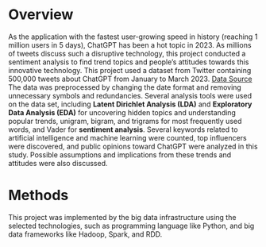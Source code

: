 # Overview
As the application with the fastest user-growing speed in history (reaching 1 million users in 5 days), ChatGPT has been a hot topic in 2023. As millions of tweets discuss such a disruptive technology, this project conducted a sentiment analysis to find trend topics and people’s attitudes towards this innovative technology. 
This project used a dataset from Twitter containing 500,000 tweets about ChatGPT from January to March 2023. [Data Source](https://www.kaggle.com/datasets/khalidryder777/500k-chatgpt-tweets-jan-mar-2023) The data was preprocessed by changing the date format and removing unnecessary symbols and redundancies. Several analysis tools were used on the data set, including **Latent Dirichlet Analysis (LDA)** and **Exploratory Data Analysis (EDA)** for uncovering hidden topics and understanding popular trends, unigram, bigram, and trigrams for most frequently used words, and Vader for **sentiment analysis**. Several keywords related to artificial intelligence and machine learning were counted, top influencers were discovered, and public opinions toward ChatGPT were analyzed in this study. Possible assumptions and implications from these trends and attitudes were also discussed. 

# Methods
This project was implemented by the big data infrastructure using the selected technologies, such as programming language like Python, and big data frameworks like Hadoop, Spark, and RDD.
